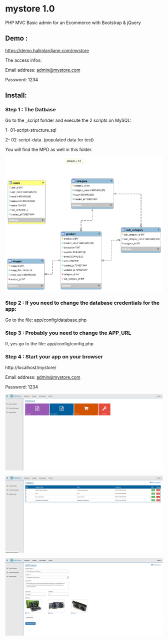 # mystore 1.0
PHP MVC Basic admin for an Ecommerce with Bootstrap & jQuery

## Demo : 
https://demo.halimlardjane.com/mystore

The access infos:

Email address: admin@mystore.com

Password: 1234


## Install:

### Step 1 : The Datbase

Go to the _script forlder and execute the 2 scripts on MySQL:

1- 01-script-structure.sql

2- 02-script-data. (populated data for test)


You will find the MPD as well in this folder.

![alt tag](https://github.com/halimus/mystore/blob/master/_scripts/storedb.png)



### Step 2 : If you need to change the database credentials for the app:

Go to the file: app/config/database.php 

### Step 3 : Probably you need to change the APP_URL

If, yes go to the file: app/config/config.php


### Step 4 : Start your app on your browser

http://localhost/mystore/

Email address: admin@mystore.com

Password: 1234


![alt tag](https://github.com/halimus/mystore/blob/master/public/images/demo1.jpg)


![alt tag](https://github.com/halimus/mystore/blob/master/public/images/demo2.jpg)


![alt tag](https://github.com/halimus/mystore/blob/master/public/images/demo3.jpg)






